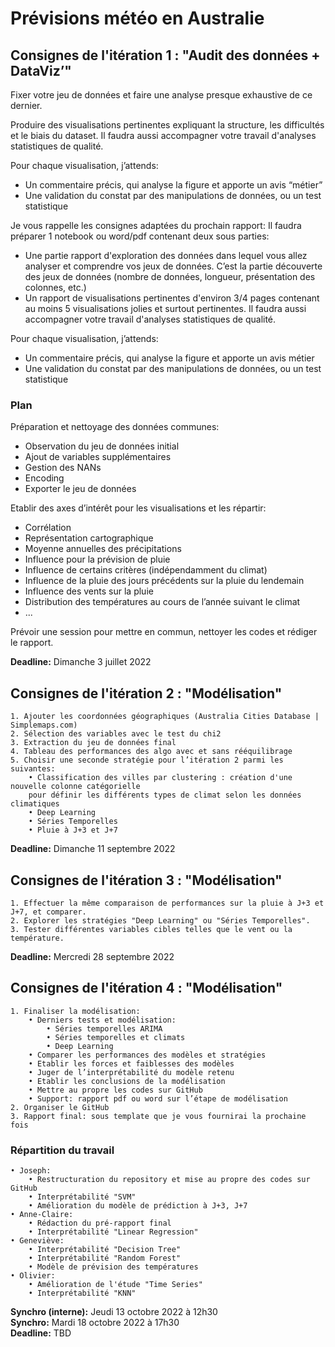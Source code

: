 # Prévisions météo en Australie

## Consignes de l'itération 1 : "Audit des données + DataViz’"

Fixer votre jeu de données et faire une analyse presque exhaustive de ce dernier.

Produire des visualisations pertinentes expliquant la structure, les difficultés et le biais du dataset. Il faudra aussi accompagner votre travail d'analyses statistiques de qualité.

Pour chaque visualisation, j’attends:
- Un commentaire précis, qui analyse la figure et apporte un avis “métier”
- Une validation du constat par des manipulations de données, ou un test statistique

Je vous rappelle les consignes adaptées du prochain rapport:
Il faudra préparer 1 notebook ou word/pdf contenant deux sous parties:

- Une partie rapport d'exploration des données dans lequel vous allez analyser et comprendre vos jeux de données. C’est la partie découverte des jeux de données (nombre de données, longueur, présentation des colonnes, etc.)
- Un rapport de visualisations pertinentes d'environ 3/4 pages contenant au moins 5 visualisations jolies et surtout pertinentes. Il faudra aussi accompagner votre travail d'analyses statistiques de qualité.

Pour chaque visualisation, j’attends:

- Un commentaire précis, qui analyse la figure et apporte un avis métier
- Une validation du constat par des manipulations de données, ou un test statistique

### Plan
Préparation et nettoyage des données communes:

- Observation du jeu de données initial
- Ajout de variables supplémentaires
- Gestion des NANs
- Encoding
- Exporter le jeu de données

Etablir des axes d’intérêt pour les visualisations et les répartir:

- Corrélation
- Représentation cartographique
- Moyenne annuelles des précipitations
- Influence pour la prévision de pluie
- Influence de certains critères (indépendamment du climat)
- Influence de la pluie des jours précédents sur la pluie du lendemain
- Influence des vents sur la pluie
- Distribution des températures au cours de l’année suivant le climat
- ...

Prévoir une session pour mettre en commun, nettoyer les codes et rédiger le rapport.

**Deadline:** Dimanche 3 juillet 2022

## Consignes de l'itération 2 : "Modélisation"

	1. Ajouter les coordonnées géographiques (Australia Cities Database | Simplemaps.com)
	2. Sélection des variables avec le test du chi2
	3. Extraction du jeu de données final
	4. Tableau des performances des algo avec et sans rééquilibrage
	5. Choisir une seconde stratégie pour l’itération 2 parmi les suivantes:
        • Classification des villes par clustering : création d'une nouvelle colonne catégorielle
        pour définir les différents types de climat selon les données climatiques
        • Deep Learning
        • Séries Temporelles
        • Pluie à J+3 et J+7
    
**Deadline:** Dimanche 11 septembre 2022
    
## Consignes de l'itération 3 : "Modélisation"

	1. Effectuer la même comparaison de performances sur la pluie à J+3 et J+7, et comparer.
	2. Explorer les stratégies "Deep Learning" ou "Séries Temporelles".
	3. Tester différentes variables cibles telles que le vent ou la température.

**Deadline:** Mercredi 28 septembre 2022

## Consignes de l'itération 4 : "Modélisation"
    1. Finaliser la modélisation: 
        • Derniers tests et modélisation:
            • Séries temporelles ARIMA
            • Séries temporelles et climats
            • Deep Learning
        • Comparer les performances des modèles et stratégies
        • Etablir les forces et faiblesses des modèles
        • Juger de l’interprétabilité du modèle retenu
        • Etablir les conclusions de la modélisation
        • Mettre au propre les codes sur GitHub
        • Support: rapport pdf ou word sur l’étape de modélisation
    2. Organiser le GitHub
    3. Rapport final: sous template que je vous fournirai la prochaine fois

### Répartition du travail
	• Joseph: 
        • Restructuration du repository et mise au propre des codes sur GitHub
        • Interprétabilité "SVM"
        • Amélioration du modèle de prédiction à J+3, J+7
    • Anne-Claire: 
        • Rédaction du pré-rapport final
        • Interprétabilité "Linear Regression"
    • Geneviève: 
        • Interprétabilité "Decision Tree"
        • Interprétabilité "Random Forest"
        • Modèle de prévision des températures
    • Olivier: 
        • Amélioration de l'étude "Time Series"
        • Interprétabilité "KNN"

**Synchro (interne):** Jeudi 13 octobre 2022 à 12h30 \
**Synchro:** Mardi 18 octobre 2022 à 17h30 \
**Deadline:** TBD
